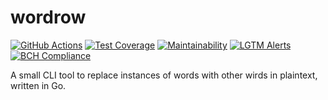 # wordrow

[![GitHub Actions][ci-image]][ci-url]
[![Test Coverage][coverage-image]][coverage-url]
[![Maintainability][maintainability-image]][maintainability-url]
[![LGTM Alerts][lgtm-image]][lgtm-url]
[![BCH Compliance][bch-image]][bch-url]

A small CLI tool to replace instances of words with other wirds in plaintext,
written in Go.

[ci-url]: https://github.com/ericcornelissen/wordrow/actions?query=workflow%3AGo
[ci-image]: https://github.com/ericcornelissen/wordrow/workflows/Go/badge.svg
[coverage-url]: https://codeclimate.com/github/ericcornelissen/wordrow/test_coverage
[coverage-image]: https://api.codeclimate.com/v1/badges/36d32594ea2274cbf972/test_coverage
[maintainability-url]: https://codeclimate.com/github/ericcornelissen/wordrow/maintainability
[maintainability-image]: https://api.codeclimate.com/v1/badges/36d32594ea2274cbf972/maintainability
[lgtm-url]: https://lgtm.com/projects/g/ericcornelissen/wordrow/alerts/
[lgtm-image]: https://img.shields.io/lgtm/alerts/g/ericcornelissen/wordrow.svg?logo=lgtm&logoWidth=18
[bch-url]: https://bettercodehub.com/
[bch-image]: https://bettercodehub.com/edge/badge/ericcornelissen/wordrow?branch=master

